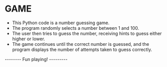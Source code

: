 # GAME
- This Python code is a number guessing game. 
- The program randomly selects a number between 1 and 100. 
- The user then tries to guess the number, receiving hints to guess either higher or lower. 
- The game continues until the correct number is guessed, and the program displays the number of attempts taken to guess correctly.

-------- Fun playing! ---------

